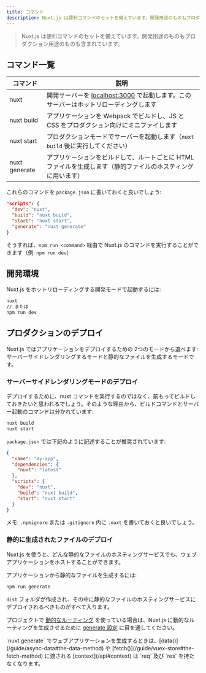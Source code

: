 ```yaml
---
title: コマンド
description: Nuxt.js は便利コマンドのセットを備えています。開発用途のものもプロダクション用途のものも含まれています。
---
```


<!-- title: Commands -->
<!-- description: Nuxt.js comes with a set of useful commands, both for development and production purpose. -->

<!-- \> Nuxt.js comes with a set of useful commands, both for development and production purpose. -->

> Nuxt.js は便利コマンドのセットを備えています。開発用途のものもプロダクション用途のものも含まれています。

<!-- ## List of Commands -->

## コマンド一覧

<!-- | Command | Description | -->
<!-- |---------|-------------| -->
<!-- | nuxt | Launch a development server on [localhost:3000](http://localhost:3000) with hot-reloading. | -->
<!-- | nuxt build | Build your application with webpack and minify the JS & CSS (for production). | -->
<!-- | nuxt start | Start the server in production mode (After running `nuxt build`). | -->
<!-- | nuxt generate | Build the application and generate every route as a HTML file (used for static hosting). | -->

| コマンド | 説明 |
|---------|-------------|
| nuxt | 開発サーバーを [localhost:3000](http://localhost:3000) で起動します。このサーバーはホットリローディングします |
| nuxt build | アプリケーションを Webpack でビルドし、JS と CSS をプロダクション向けにミニファイします |
| nuxt start | プロダクションモードでサーバーを起動します（`nuxt build` 後に実行してください） |
| nuxt generate | アプリケーションをビルドして、ルートごとに HTML ファイルを生成します（静的ファイルのホスティングに用います） |

<!-- You should put these commands in the `package.json`: -->

これらのコマンドを `package.json` に書いておくと良いでしょう:

```json
"scripts": {
  "dev": "nuxt",
  "build": "nuxt build",
  "start": "nuxt start",
  "generate": "nuxt generate"
}
```

<!-- Then, you can launch your commands via `npm run <command>` (example: `npm run dev`). -->

そうすれば、`npm run <command>` 経由で Nuxt.js のコマンドを実行することができます（例: `npm run dev`）

<!-- ## Development Environment -->

## 開発環境

<!-- To launch Nuxt in development mode with the hot reloading: -->

Nuxt.js をホットリローディングする開発モードで起動するには:

<!-- ```bash -->
<!-- nuxt -->
<!-- // OR -->
<!-- npm run dev -->
<!-- ``` -->

```bash
nuxt
// または
npm run dev
```

<!-- ## Production Deployment -->

## プロダクションのデプロイ

<!-- Nuxt.js lets your choose between 2 modes to deploy your application: Server Rendered or Static Generated. -->

Nuxt.js ではアプリケーションをデプロイするための 2つのモードから選べます: サーバーサイドレンダリングするモードと静的なファイルを生成するモードです。

<!-- ### Server Rendered Deployment -->

### サーバーサイドレンダリングモードのデプロイ

<!-- To deploy, instead of running nuxt, you probably want to build ahead of time. Therefore, building and starting are separate commands: -->

デプロイするために、nuxt コマンドを実行するのではなく、前もってビルドしておきたいと思われるでしょう。そのような理由から、ビルドコマンドとサーバー起動のコマンドは分かれています:

```bash
nuxt build
nuxt start
```

<!-- The `package.json` like follows is recommended: -->

`package.json` では下記のように記述することが推奨されています:

```json
{
  "name": "my-app",
  "dependencies": {
    "nuxt": "latest"
  },
  "scripts": {
    "dev": "nuxt",
    "build": "nuxt build",
    "start": "nuxt start"
  }
}
```

<!-- Note: we recommend putting `.nuxt` in `.npmignore` or `.gitignore`. -->

メモ: `.npmignore` または `.gitignore` 内に `.nuxt` を書いておくと良いでしょう。

<!-- ### Static Generated Deployment -->

### 静的に生成されたファイルのデプロイ

<!-- Nuxt.js gives you the possibility to host your web application on any static hosting. -->

Nuxt.js を使うと、どんな静的なファイルのホスティングサービスでも、ウェブアプリケーションをホストすることができます。

<!-- To generate our web application into static files: -->

アプリケーションから静的なファイルを生成するには:

```bash
npm run generate
```

<!-- It will create a `dist` folder with everything inside ready to be deployed on a static hosting. -->

`dist` フォルダが作成され、その中に静的なファイルのホスティングサービスにデプロイされるべきものがすべて入ります。

<!-- If you have a project with [dynamic routes](/guide/routing#dynamic-routes), take a look at the [generate configuration](/api/configuration-generate) to tell nuxt.js how to generate these dynamic routes. -->

プロジェクトで [動的なルーティング](/guide/routing#動的なルーティング) を使っている場合は、Nuxt.js に動的なルーティングを生成させるために [generate 設定](/api/configuration-generate) に目を通してください。

<!-- <div class="Alert">When generating your web application with `nuxt generate`, [the context](/api#context) given to [data()](/guide/async-data#the-data-method) and [fetch()](/guide/vuex-store#the-fetch-method) will not have `req` and `res`.</div> -->

<div class="Alert">`nuxt generate` でウェブアプリケーションを生成するときは、[data()](/guide/async-data#the-data-method) や [fetch()](/guide/vuex-store#the-fetch-method) に渡される [context](/api#context) は `req` 及び `res` を持たなくなります。</div>
